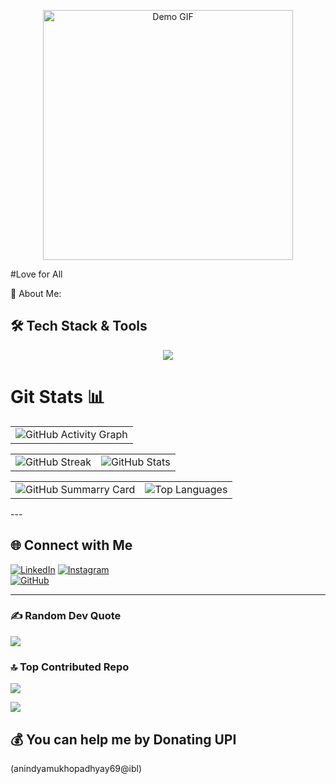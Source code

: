 <p align="center">
  <img src="a3y6hp.gif" alt="Demo GIF" width="400">
</p>
#Love for All

💫 About Me:


## 🛠️ Tech Stack & Tools  
<p align="center">
  <img src="https://skillicons.dev/icons?i=html,css,js,react,nodejs,express,next,python,flask,tailwind,aws,git,github,linux,swift,mongodb,mysql,docker,postgres&perline=9" />
</p>

# Git Stats 📊
  
<table>
  <tr>
    <td>
      <img src="https://github-readme-activity-graph.vercel.app/graph?username=aabir2007&theme=chartreuse-dark&point=bb9af7&line=bb9af7&area=true&area_color=bb9af7&hide_border=true" alt="GitHub Activity Graph"/>
    </td>
  </tr>
</table>
  <table>
    <tr>
      <td>
        <img src="https://github-readme-streak-stats.herokuapp.com?user=anindya-mukhopadhyay&theme=chartreuse_dark&hide_border=true" alt="GitHub Streak"/>
      </td>
     <td>
        <img 
         src="https://github-readme-stats.vercel.app/api?username=anindya-mukhopadhyay&theme=blue-green&show_icons=true&hide_border=true&count_private=true&hide=stars,issues&show=prs_merged,prs_merged_percentage&rank_icon=github" alt="GitHub Stats"/>
      </td>
     </tr>
  </table>
  <table>
   <td>
        <img src="https://github-profile-summary-cards.vercel.app/api/cards/profile-details?username=anindya-mukhopadhyay&theme=chartreuse_dark" alt="GitHub Summarry Card"/>
   </td>
      <td>
        <img src="https://github-readme-stats.vercel.app/api/top-langs/?username=anindya-mukhopadhyay&theme=blue-green&layout=donut&hide_border=true" alt="Top Languages"/>
      </td>
    
  </table>
---

## 🌐 Connect with Me
[![LinkedIn](https://img.shields.io/badge/LinkedIn-0A66C2?style=for-the-badge&logo=linkedin&logoColor=white)](https://www.linkedin.com/in/anindya-mukhopadhy/) 
[![Instagram](https://img.shields.io/badge/Instagram-E4405F?style=for-the-badge&logo=instagram&logoColor=white)](https://www.instagram.com/anindya_iitm/)  
[![GitHub](https://img.shields.io/badge/GitHub-171515?style=for-the-badge&logo=github&logoColor=white)](https://github.com/anindya-mukhopadhyay)

---


### ✍️ Random Dev Quote
![](https://quotes-github-readme.vercel.app/api?type=horizontal&theme=merko)

### 🔝 Top Contributed Repo
![](https://github-contributor-stats.vercel.app/api?username=anindya-mukhopadhyay&limit=5&theme=highcontrast&combine_all_yearly_contributions=true)


[![](https://visitcount.itsvg.in/api?id=anindya-mukhopadhyay&icon=5&color=0)](https://visitcount.itsvg.in)

  ## 💰 You can help me by Donating UPI
  (anindyamukhopadhyay69@ibl) 

